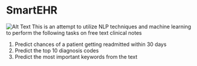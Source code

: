 # SmartEHR
![Alt Text](https://media.giphy.com/media/YUuzacfqg9rxeZdiIF/giphy.gif)
This is an attempt to utilize NLP techniques and machine learning to perform the following tasks on free text clinical notes  
1. Predict chances of a patient getting readmitted within 30 days
2. Predict the top 10 diagnosis codes 
3. Predict the most important keywords from the text
